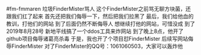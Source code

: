 #fm-fmmaren
垃圾FinderMister骂人
这个FinderMister之前骂无聊方块菌，还跟我们扛了起来
首先还把我们侮辱一下，然后把我们拉黑了
最后，我们给他血的教训，打他们的网站
到了后面仍然不断侮辱人
想继续打他的网站，可惜没成
到了2019年8月28号
新地平线搞了一个ddos工具来炸网站
到了晚上8点，他开了github项目侮辱诸葛亮杀毒
于是，我也开了个项目怼FinderMister
后续写网站侮辱FinderMister
对了FinderMister的QQ号：1061060503，大家可以轰炸他
